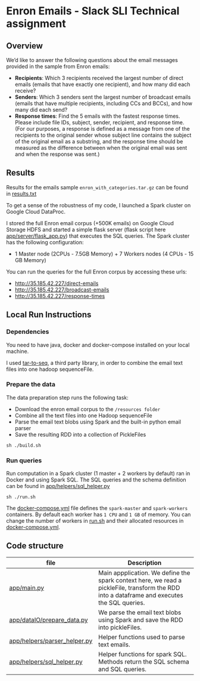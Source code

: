 # Enron Emails - Slack SLI Technical assignment


## Overview

We’d like to answer the following questions about the email messages provided in the sample from Enron emails:

- __Recipients__: Which 3 recipients received the largest number of direct emails (emails that have exactly one recipient), and how many did each receive?
- __Senders__: Which 3 senders sent the largest number of broadcast emails (emails that have multiple recipients, including CCs and BCCs), and how many did each send?
- __Response times__: Find the 5 emails with the fastest response times. Please include file IDs, subject, sender, recipient, and response time. (For our purposes, a response is defined as a message from one of the recipients to the original sender whose subject line contains the subject of the original email as a substring, and the response time should be measured as the difference between when the original email was sent and when the response was sent.)


## Results
Results for the emails sample `enron_with_categories.tar.gz` can be found in [results.txt](results.txt)

To get a sense of the robustness of my code, I launched a Spark cluster on Google Cloud DataProc.

I stored the full Enron email corpus (+500K emails) on Google Cloud Storage HDFS and started a simple flask server (flask script here [app/server/flask_app.py](app/server/flask_app.py)) that executes the SQL queries.
The Spark cluster has the following configuration:

- 1 Master node (2CPUs - 7.5GB Memory) + 7 Workers nodes (4 CPUs - 15 GB Memory)

You can run the queries for the full Enron corpus by accessing these urls:

- http://35.185.42.227/direct-emails
- http://35.185.42.227/broadcast-emails
- http://35.185.42.227/response-times

## Local Run Instructions

### Dependencies
You need to have java, docker and docker-compose installed on your local machine.

I used [tar-to-seq](https://stuartsierra.com/2008/04/24/a-million-little-files), a third party library, in order to combine the email text files into one hadoop sequenceFile.

### Prepare the data

The data preparation step runs the following task:
- Download the enron email corpus to the `/resources folder`
- Combine all the text files into one Hadoop sequenceFile
- Parse the email text blobs using Spark and the built-in python email parser
- Save the resulting RDD into a collection of PickleFiles

```
sh ./build.sh
```

### Run queries

Run computation in a Spark cluster (1 master + 2 workers by default) ran in Docker and using Spark SQL.
The SQL queries and the schema definition can be found in [app/helpers/sql_helper.py](app/helpers/sql_helper.py)

    sh ./run.sh

The [docker-compose.yml](docker-compose.yml) file defines the `spark-master` and `spark-workers` containers.
By default each worker has `1 CPU` and `1 GB` of memory.
You can change the number of workers in [run.sh](run.sh) and their allocated resources in [docker-compose.yml](docker-compose.yml).

## Code structure

| file | Description    |
|---------|-----------------------|
| [app/main.py](app/main.py) | Main appplication. We define the spark context here, we read a pickleFile, transform the RDD into a dataframe and executes the SQL queries.|
| [app/dataIO/prepare_data.py](app/dataIO/prepare_data.py) | We parse the email text blobs using Spark and save the RDD into pickleFiles.|
| [app/helpers/parser_helper.py](app/helpers/parser_helper.py) | Helper functions used to parse text emails. |
| [app/helpers/sql_helper.py](app/helpers/sql_helper.py) | Helper functions for spark SQL. Methods return the SQL schema and SQL queries. |